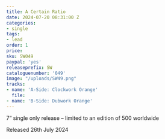```yaml
---
title: A Certain Ratio
date: 2024-07-20 08:31:00 Z
categories:
- single
tags:
- lead
order: 1
price: 
sku: SW049
paypal: 'yes'
releaseprefix: SW
cataloguenumber: '049'
image: "/uploads/SW49.png"
tracks:
- name: 'A-Side: Clockwork Orange'
  file: 
- name: 'B-Side: Dubwork Orange'
---
```


7” single only release – limited to an edition of 500 worldwide

Released 26th July 2024
 




 



